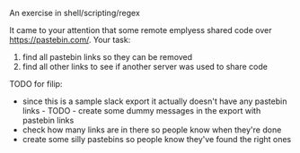 An exercise in shell/scripting/regex

It came to your attention that some remote emplyess shared code over https://pastebin.com/.
Your task:
1. find all pastebin links so they can be removed
2. find all other links to see if another server was used to share code


TODO for filip:
- since this is a sample slack export it actually doesn't have any pastebin links - TODO - create some dummy messages in the export with pastebin links
- check how many links are in there so people know when they're done
- create some silly pastebins so people know they've found the right ones
